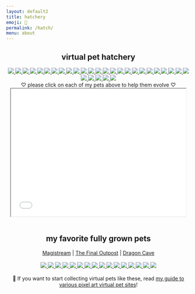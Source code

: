 ```yaml
---
layout: default2
title: hatchery
emoji: 🐣
permalink: /hatch/
menu: about
---
```

<center>
    <h2>virtual pet hatchery</h2>
    <div class="hatchery">
        <a target="other" href='https://finaloutpost.net/view/S3l34#main'>
            <img src='https://finaloutpost.net/s/S3l34.png'>
        </a>
        <a target="other" href='https://finaloutpost.net/view/xpxd0#main'>
            <img src='https://finaloutpost.net/s/xpxd0.png'>
        </a>
        <a target="other" href='https://finaloutpost.net/view/nHVn0#main'>
            <img src='https://finaloutpost.net/s/nHVn0.png'>
        </a>
        <a target="other" href='https://finaloutpost.net/view/obTy8#main'>
            <img src='https://finaloutpost.net/s/obTy8.png'>
        </a>
        <a target="other" href='https://finaloutpost.net/view/JgFiR#main'>
            <img src='https://finaloutpost.net/s/JgFiR.png'>
        </a>
        <a target="other" href='https://finaloutpost.net/view/PnY6A#main'>
            <img src='https://finaloutpost.net/s/PnY6A.png'>
        </a>
        <a target="other" href='https://finaloutpost.net/view/z42Vp#main'>
            <img src='https://finaloutpost.net/s/z42Vp.png'>
        </a>
        <a target="other" href='https://finaloutpost.net/view/eFRnw#main'>
            <img src='https://finaloutpost.net/s/eFRnw.png'>
        </a>
        <a target="other" href='https://finaloutpost.net/view/hIai7#main'>
            <img src='https://finaloutpost.net/s/hIai7.png'>
        </a>
        <a target="other" href='https://finaloutpost.net/view/WjKQM#main'>
            <img src='https://finaloutpost.net/s/WjKQM.png'>
        </a>
        <a target="other" href='https://finaloutpost.net/view/9U0Yy#main'>
            <img src='https://finaloutpost.net/s/9U0Yy.png'>
        </a>
        <a target="other" href='https://finaloutpost.net/view/pqhka#main'>
            <img src='https://finaloutpost.net/s/pqhka.png'>
        </a>
        <a target="other" href="https://dragcave.net/view/D78ci#middle">
            <img src="https://dragcave.net/image/D78ci.gif" style="border-width:0"/>
        </a>
        <a target="other" href="https://dragcave.net/view/zo5lk#middle">
            <img src="https://dragcave.net/image/zo5lk.gif" style="border-width:0"/>
        </a>
        <a target="other" href="https://dragcave.net/view/66Q76#middle">
            <img src="https://dragcave.net/image/66Q76.gif" style="border-width:0"/>
        </a>
        <a target="other" href="https://dragcave.net/view/5U3LM#middle">
            <img src="https://dragcave.net/image/5U3LM.gif" style="border-width:0"/>
        </a>
        <a target="other" href="https://dragcave.net/view/CbbEA#middle">
            <img src="https://dragcave.net/image/CbbEA.gif" style="border-width:0"/>
        </a>
        <a target="other" href="https://dragcave.net/view/sgRWh#middle">
            <img src="https://dragcave.net/image/sgRWh.gif" style="border-width:0"/>
        </a>
        <a target="other" href="https://dragcave.net/view/nY0RQ#middle">
            <img src="https://dragcave.net/image/nY0RQ.gif" style="border-width:0"/>
        </a>
        <a target="other" href="https://dragcave.net/view/Oo5SG#middle">
            <img src="https://dragcave.net/image/Oo5SG.gif" style="border-width:0"/>
        </a>
        <a target="other" href="https://dragcave.net/view/1qdkK#middle">
            <img src="https://dragcave.net/image/1qdkK.gif" style="border-width:0"/>
        </a>
        <a target="other" href="https://dragcave.net/view/aM7wU#middle">
            <img src="https://dragcave.net/image/aM7wU.gif" style="border-width:0"/>
        </a>
        <a target="other" href="https://dragcave.net/view/z874l#middle">
            <img src="https://dragcave.net/image/z874l.gif" style="border-width:0"/>
        </a>
        <a target="other" href="https://dragcave.net/view/wB57J#middle">
            <img src="https://dragcave.net/image/wB57J.gif" style="border-width:0"/>
        </a>
        <a target="other" href="https://dragcave.net/view/7HcCV#middle">
            <img src="https://dragcave.net/image/7HcCV.gif" style="border-width:0"/>
        </a>
        <a target="other" href="https://dragcave.net/view/9yBR1#middle">
            <img src="https://dragcave.net/image/9yBR1.gif" style="border-width:0"/>
        </a>
        <a target="other" href="https://dragcave.net/view/iojup#middle">
            <img src="https://dragcave.net/image/iojup.gif" style="border-width:0"/>
        </a>
        <a target="other" href="http://magistream.com/creature/14241977#page-body">
            <img src="http://magistream.com/img/14241977.gif"/>
        </a>
        <a target="other" href="http://magistream.com/creature/14242301#page-body">
            <img src="http://magistream.com/img/14242301.gif"/>
        </a>
        <a target="other" href="http://magistream.com/creature/14237797#page-body">
            <img src="http://magistream.com/img/14237797.gif"/>
        </a>
        <div class="hatchery-status">
            ♡ please click on each of my pets above to help them evolve ♡
        </div>
        <iframe src="/hatchable.txt" name="other" width="95%" height="350px"></iframe>
    </div>
    <script>
        let isIframeLoadSet = false;
        document.querySelectorAll('a[target="other"]').forEach(el => {
            el.onclick = () => {
                document.querySelector('.hatchery-status').innerText = "loading...";
                if (!isIframeLoadSet) {
                    isIframeLoadSet = true;
                    document.getElementsByName("other")[0].onload = () => {
                        document.querySelector('.hatchery-status').innerText = "thank you!";
                    }
                }
            };
        });
    </script>
    <br>
    <h2>my favorite fully grown pets</h2>
    <a target="_blank" href="https://magistream.com/user/lostletters/Completed">Magistream</a> | 
    <a target="_blank" href="https://finaloutpost.net/visit/lostletters/37592">The Final Outpost</a> | 
    <a target="_blank" href="https://dragcave.net/user/lostletters">Dragon Cave</a>
    <br>
    <br>
        <a target="other" href='https://finaloutpost.net/view/CCG9D#main'>
            <img src='https://finaloutpost.net/s/CCG9D.png'>
        </a>
        <a target="other" href='https://finaloutpost.net/view/9Z1vj#main'>
            <img src='https://finaloutpost.net/s/9Z1vj.png'>
        </a>
        <a target="other" href='https://finaloutpost.net/view/fgoZb#main'>
            <img src='https://finaloutpost.net/s/fgoZb.png'>
        </a>
        <a target="other" href="https://dragcave.net/view/gpSa9#middle">
            <img src="https://dragcave.net/image/gpSa9.gif" style="border-width:0"/>
        </a>
        <a target="other" href="https://dragcave.net/view/mMntk#middle">
            <img src="https://dragcave.net/image/mMntk.gif" style="border-width:0"/>
        </a>
        <a target="other" href="https://dragcave.net/view/PCf1e">
            <img src="https://dragcave.net/image/PCf1e.gif" style="border-width:0"/>
        </a>
        <a target="other" href="https://dragcave.net/view/OVsMx#middle">
            <img src="https://dragcave.net/image/OVsMx.gif" style="border-width:0"/>
        </a>
        <a target="other" href="https://dragcave.net/view/yLmgd#middle">
            <img src="https://dragcave.net/image/yLmgd.gif" style="border-width:0"/>
        </a>
        <a target="other" href="https://dragcave.net/view/aZAqo#middle">
            <img src="https://dragcave.net/image/aZAqo.gif" style="border-width:0"/>
        </a>
        <a target="other" href="https://dragcave.net/view/spPTJ#middle">
            <img src="https://dragcave.net/image/spPTJ.gif" style="border-width:0"/>
        </a>
        <a target="other" href="http://magistream.com/creature/14201225#page-body">
            <img src="http://magistream.com/img/14201225.gif"/>
        </a>
        <a target="other" href="http://magistream.com/creature/14211781">
            <img src="http://magistream.com/img/14211781.gif"/>
        </a>
        <a target="other" href="http://magistream.com/creature/14213565">
            <img src="http://magistream.com/img/14213565.gif"/>
        </a>
        <a target="other" href='https://finaloutpost.net/view/ohzHb#main'>
            <img src='https://finaloutpost.net/s/ohzHb1.png'>
        </a>
        <a target="other" href='https://finaloutpost.net/view/6XO96#main'>
            <img src='https://finaloutpost.net/s/6XO96.png'>
        </a>
        <a target="other" href='https://finaloutpost.net/view/6tZ5z#main'>
         <img src='https://finaloutpost.net/s/6tZ5z3.png'>
        </a>
    <br>
    <br>
    📝 If you want to start collecting virtual pets like these, read <a href="/2022/11/25/virtual-pets.html">my guide to various pixel art virtual pet sites</a>!
</center>
